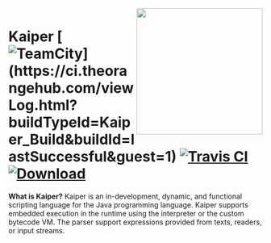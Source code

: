 <img align="right" src="http://i.imgur.com/5w07wFy.png" height="250" width="250">

Kaiper [![TeamCity](https://ci.theorangehub.com/app/rest/builds/buildType:(id:Kaiper_Build)/statusIcon)](https://ci.theorangehub.com/viewLog.html?buildTypeId=Kaiper_Build&buildId=lastSuccessful&guest=1) [![Travis CI](https://travis-ci.org/Avarel/Kaiper.svg?branch=master)](https://travis-ci.org/Avarel/Kaiper) [ ![Download](https://api.bintray.com/packages/avarel/kaiper/Kaiper/images/download.svg) ](https://bintray.com/avarel/kaiper/Kaiper/_latestVersion)
===
**What is Kaiper?** 
Kaiper is an in-development, dynamic, and functional scripting language for the Java programming language.
    Kaiper supports embedded execution in the runtime using the interpreter or the custom bytecode VM.
    The parser support expressions provided from texts, readers, or input streams.
